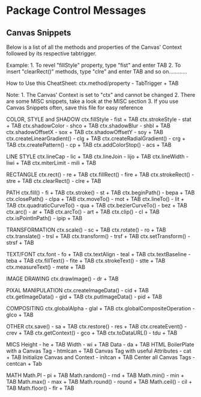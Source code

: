 Package Control Messages
========================

Canvas Snippets
---------------

  Below is a list of all the methods and properties of the Canvas' Context followed by its respective tabtrigger.
  
  Example:
  	1. To revel "fillStyle" property, type "fist" and enter TAB
  	2. To insert "clearRect()" methods, type "clre" and enter TAB
  	and so on............
  
  How to Use this CheatSheet:
  	ctx.method/property - TabTrigger + TAB
  
  Note:
  	1. The Canvas' Context is set to "ctx" and cannot be changed
  	2. There are some MISC snippets, take a look at the MISC section
  	3. If you use Canvas Snippets often, save this file for easy reference
  
  COLOR, STYLE and SHADOW
  	ctx.fillStyle - fist + TAB
  	ctx.strokeStyle - stat + TAB
  	ctx.shadowColor - shco + TAB
  	ctx.shadowBlur - shbl + TAB
  	ctx.shadowOffsetX - sox + TAB
  	ctx.shadowOffsetY - soy + TAB
  	ctx.createLinearGradient() - clg + TAB
  	ctx.createRadialGradient() - crg + TAB
  	ctx.createPattern() - cp + TAB
  	ctx.addColorStop() - acs + TAB
  
  
  LINE STYLE
  	ctx.lineCap - lic + TAB
  	ctx.lineJoin - lijo + TAB
  	ctx.lineWidth - liwi + TAB
  	ctx.miterLimit - mili + TAB
  
  
  RECTANGLE
  	ctx.rect() - re + TAB
  	ctx.fillRect() - fire + TAB
  	ctx.strokeRect() - stre + TAB
  	ctx.clearRect() - clre + TAB
  
  
  PATH
  	ctx.fill() - fi + TAB
  	ctx.stroke() - st + TAB
  	ctx.beginPath() - bepa + TAB
  	ctx.closePath() - clpa + TAB
  	ctx.moveTo() - mot + TAB
  	ctx.lineTo() - lit + TAB
  	ctx.quadraticCurveTo() - qua + TAB
  	ctx.bezierCurveTo() - bez + TAB
  	ctx.arc() - ar + TAB
  	ctx.arcTo() - art + TAB
  	ctx.clip() - cl + TAB
  	ctx.isPointInPath() - ipip + TAB
  
  
  TRANSFORMATION
  	ctx.scale() - sc + TAB
  	ctx.rotate() - ro + TAB
  	ctx.translate() - trsl + TAB
  	ctx.transform() - trsf + TAB
  	ctx.setTransform() - strsf + TAB
  
  
  TEXT/FONT
  	ctx.font - fo + TAB
  	ctx.textAlign - teal + TAB
  	ctx.textBaseline - teba + TAB
  	ctx.fillText() - fite + TAB
  	ctx.strokeText() - stte + TAB
  	ctx.measureText() - mete + TAB
  
  
  IMAGE DRAWING
  	ctx.drawImage() - dr + TAB
  
  
  PIXAL MANIPULATION
  	ctx.createImageData() - cid + TAB
  	ctx.getImageData() - gid + TAB
  	ctx.putImageData() - pid + TAB
  
  
  COMPOSITING
  	ctx.globalAlpha - glal + TAB
  	ctx.globalCompositeOperation - glco + TAB
  
  
  OTHER
  	ctx.save() - sa + TAB
  	ctx.restore() - res + TAB
  	ctx.createEvent() - crev + TAB
  	ctx.getContext() - gco + TAB
  	ctx.toDataURL() - tdu + TAB
  
  
  MICS
  	Height - he + TAB
  	Width - wi + TAB
  	Data - da + TAB
  	HTML BoilerPlate with a Canvas Tag - htmlcan + TAB
  	Canvas Tag with useful Attributes - cat + TAB
  	Initialize Canvas and Context - initcan + TAB
  	Center all Canvas Tags - centcan + Tab
  
  
  MATH
  	Math.PI - pi + TAB
  	Math.random() - rnd + TAB
  	Math.min() - min + TAB
  	Math.max() - max + TAB
  	Math.round() - round + TAB
  	Math.ceil() - cil + TAB
  	Math.floor() - flr + TAB
